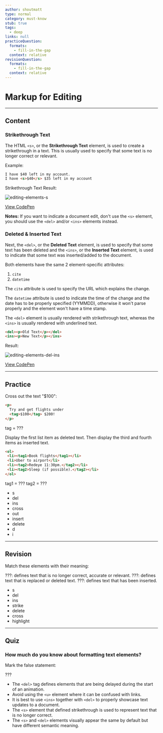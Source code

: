 ```yaml
---
author: shoutmatt
type: normal
category: must-know
stub: true
tags:
  - deep
links: null
practiceQuestion:
  formats:
    - fill-in-the-gap
  context: relative
revisionQuestion:
  formats:
    - fill-in-the-gap
  context: relative
---
```


# Markup for Editing


---

## Content

### Strikethrough Text

The HTML `<s>`,  or the **Strikethrough Text** element, is used to create a strikethrough in a text. This is usually used to specify that some text is no longer correct or relevant.

Example:

```html
I have $40 left in my account.
I have <s>$40</s> $35 left in my account
```

Strikethrough Text Result:

![editing-elements-s](https://img.enkipro.com/29c16ad8b52b7a27bd7837d87d7878ec.png)

[View CodePen](https://codepen.io/enkidevs/pen/LBxVxz)

**Notes:** If you want to indicate a document edit, don't use the `<s>` element, you should use the `<del>` and/or `<ins>` elements instead.

### Deleted & Inserted Text

Next, the `<del>`, or the **Deleted Text** element, is used to specify that some text has been deleted and the `<ins>`, or the **Inserted Text** element, is used to indicate that some text was inserted/added to the document.

Both elements have the same 2 element-specific attributes:

1. `cite`
2. `datetime`

The `cite` attribute is used to specify the URL which explains the change.

The `datetime` attribute is used to indicate the time of the change and the date has to be properly specified (YYMMDD), otherwise it won't parse properly and the element won't have a time stamp.

The `<del>` element is usually rendered with strikethrough text, whereas the `<ins>` is usually rendered with underlined text.

```html
<del><p>Old Text</p></del>
<ins><p>New Text</p></ins>
```

Result:

![editing-elements-del-ins](https://img.enkipro.com/aab667522a633fb9e6f77d422138022a.png)

[View CodePen](https://codepen.io/enkidevs/pen/ejgNyd)


---

## Practice

Cross out the text "$100":

```html
<p>
  Try and get flights under
  <tag>$100</tag> $200!
</p>
```

tag = ???

Display the first list item as deleted text.
Then display the third and fourth items as inserted text.

```html
<ol>
 <li><tag1>Book flights</tag1></li>
 <li>Uber to airport</li>
 <li><tag2>Redeye 11:30pm.</tag2></li>
 <li><tag2>Sleep (if possible).</tag2></li>
</ol>
```

tag1 = ???
tag2 = ???

- s
- del
- ins
- cross
- out
- insert
- delete
- d
- i


---

## Revision

Match these elements with their meaning:

???: defines text that is no longer correct, accurate or relevant.
???: defines text that is replaced or deleted text.
???: defines text that has been inserted.

- s
- del
- ins
- strike
- delete
- cross
- highlight


---

## Quiz

### How much do you know about formatting text elements?


Mark the false statement:

???

- The `<del>` tag defines elements that are being delayed during the start of an animation.
- Avoid using the `<u>` element where it can be confused with links.
- It is best to use `<ins>` together with `<del>` to properly showcase text updates to a document.
- The `<s>` element that defined strikethrough is used to represent text that is no longer correct.
- The `<s>` and `<del>` elements visually appear the same by default but have different semantic meaning.
